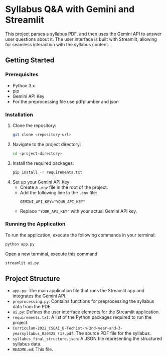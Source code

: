 # Syllabus Q&A with Gemini and Streamlit

This project parses a syllabus PDF, and then uses the Gemini API to answer user questions about it. The user interface is built with Streamlit, allowing for seamless interaction with the syllabus content.

## Getting Started

### Prerequisites

- Python 3.x
- pip
- Gemini API Key
- For the preprocessing file use pdfplumber and json

### Installation

1.  Clone the repository:
    ```bash
    git clone <repository-url>
    ```
2.  Navigate to the project directory:
    ```bash
    cd <project-directory>
    ```
3.  Install the required packages:
    ```bash
    pip install -r requirements.txt
    ```
4.  Set up your Gemini API Key:
    - Create a `.env` file in the root of the project.
    - Add the following line to the `.env` file:
      ```
      GEMINI_API_KEY="YOUR_API_KEY"
      ```
    - Replace `"YOUR_API_KEY"` with your actual Gemini API key.

### Running the Application

To run the application, execute the following commands in your terminal:

```bash
python app.py
```

Open a new terminal, execute this command

```bash
streamlit ui.py
```

## Project Structure

-   `app.py`: The main application file that runs the Streamlit app and integrates the Gemini API.
-   `preprocessing.py`: Contains functions for preprocessing the syllabus data from the PDF.
-   `ui.py`:  Defines the user interface elements for the Streamlit application.
-   `requirements.txt`: A list of the Python packages required to run the project.
-   `Curriculum-2022_CSEAI_B-Tech1st-n-2nd-year-and-3-yearsyllabus_030425 (1).pdf`: The source PDF file for the syllabus.
-   `syllabus_final_structure.json`: A JSON file representing the structured syllabus data.
-   `README.md`: This file.
